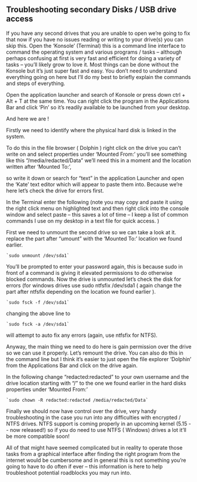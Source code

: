 ## Troubleshooting secondary Disks / USB drive access 

If you have any second drives that you are unable to open we’re going to fix that now if you have no issues reading or writing to your drive(s) you can skip this. 
Open the ‘Konsole’ (Terminal) this is a command line interface to command the operating system and various programs / tasks – although perhaps confusing at first 
is very fast and efficient for doing a variety of tasks – you’ll likely grow to love it. Most things can be done without the Konsole but it’s just super fast and 
easy. You don’t need to understand everything going on here but I’ll do my best to briefly explain the commands and steps of everything.

Open the application launcher and search of Konsole or press down ctrl + Alt + T at the same time. You can right click the program in the Applications Bar and 
click ‘Pin’ so it’s readily available to be launched from your desktop.

And here we are ! 

Firstly we need to identify where the physical hard disk is linked in the system. 

To do this in the file browser ( Dolphin ) right click on the drive you can’t write on and select properties under ‘Mounted From:’ 
you’ll see something like this “/media/redacted/Data” we’ll need this in a moment and the location written after ‘Mounted To:’, 

so write it down or search for “text” in the application Launcher and open the ‘Kate’ text editor which will appear to paste them into.
Because we’re here let’s check the drive for errors first.

In the Terminal enter the following (note you may copy and paste it using the right click menu on highlighted text and then right click into the console window and select paste 
– this saves a lot of time – I keep a list of common commands I use on my desktop in a text file for quick access. )

First we need to unmount the second drive so we can take a look at it.
replace the part after “umount” with the ‘Mounted To:’ location we found earlier.

	`sudo unmount /dev/sda1`


You’ll be prompted to enter your password again, this is because sudo in front of a command is giving it elevated permissions to do otherwise blocked commands.
Now the drive is unmounted let’s check the disk for errors (for windows drives use sudo ntfsfix /dev/sda1 ( again change the part after ntfsfix depending on the 
location we found earlier ).

	`sudo fsck -f /dev/sda1`

changing the above line to 

	`sudo fsck -a /dev/sda1` 

will attempt to auto fix any errors (again, use ntfsfix for NTFS).

Anyway, the main thing we need to do here is gain permission over the drive so we can use it properly. Let’s remount the drive. 
You can also do this in the command line but I think it’s easier to just open the file explorer ‘Dolphin’ from the Applications Bar and click on the drive again.

In the following change “redacted:redacted” to your own username and the drive location starting with “/” to the one we found earlier in the hard disks properties
under ‘Mounted From:’ 

	`sudo chown -R redacted:redacted /media/redacted/Data`

Finally we should now have control over the drive, very handy troubleshooting in the case you run into any difficulties with encrypted / NTFS drives. 
NTFS support is coming properly in an upcoming kernel (5.15 -- now released!) so if you do need to use NTFS ( Windows) drives a lot it’ll be more compatible soon! 

All of that might have seemed complicated but in reality to operate those tasks from a graphical interface after finding the right program from the internet 
would be cumbersome and in general this is not something you’re going to have to do often if ever – this information is here to help troubleshoot potential 
roadblocks you may run into.

